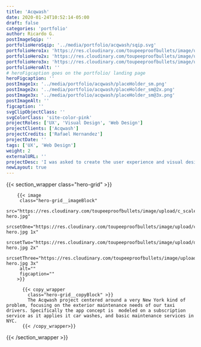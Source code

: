 ```yaml
---
title: 'Acqwash'
date: 2020-01-24T10:52:14-05:00
draft: false
categories: 'portfolio'
author: Ricardo G.
postImageSqip: ''
portfolioHeroSqip: '../media/portfolio/acqwash/sqip.svg'
portfolioHero1x: 'https://res.cloudinary.com/toupeeproofbullets/image/upload/c_scale,q_80,w_1280/v1580149839/acqwash/acqwash-hero.jpg'
portfolioHero2x: 'https://res.cloudinary.com/toupeeproofbullets/image/upload/c_scale,dpr_2.0,q_80,w_1280/v1580149839/acqwash/acqwash-hero.jpg'
portfolioHero3x: 'https://res.cloudinary.com/toupeeproofbullets/image/upload/c_scale,dpr_3.0,q_80,w_1280/v1580149839/acqwash/acqwash-hero.jpg'
portfolioHeroAlt: ''
# heroFigcaption goes on the portfolio/ landing page
heroFigcaption: ''
postImage1x: '../media/portfolio/acqwash/placeHolder_sm.png'
postImage2x: '../media/portfolio/acqwash/placeHolder_sm@2x.png'
postImage3x: '../media/portfolio/acqwash/placeHolder_sm@3x.png'
postImageAlt: ''
figcaption: ''
svgClipObjectClass: ''
svgColorClass: 'site-color-pink'
projectRoles: ['UX', 'Visual Design', 'Web Design']
projectClients: ['Acqwash']
projectCredits: ['Rafael Hernandez']
projectDate: ''
tags: ['UX', 'Web Design']
weight: 2
externalURL: ''
projectDesc: 'I was asked to create the user experience and visual design for this burgeoning startup. '
newLayout: true
---
```


{{< section_wrapper class="hero-grid" >}}

        {{< image
         class="hero-grid__imageBlock"
         src="https://res.cloudinary.com/toupeeproofbullets/image/upload/c_scale,q_80,w_1280/v1580149839/acqwash/acqwash-hero.jpg"
         srcsetOne="https://res.cloudinary.com/toupeeproofbullets/image/upload/c_scale,q_80,w_1280/v1580149839/acqwash/acqwash-hero.jpg 1x"
         srcsetTwo="https://res.cloudinary.com/toupeeproofbullets/image/upload/dpr_2.0,q_80/v1580149839/acqwash/acqwash-hero.jpg 2x"
         srcsetThree="https://res.cloudinary.com/toupeeproofbullets/image/upload/dpr_3.0,q_80/v1580149839/acqwash/acqwash-hero.jpg 3x"
         alt=""
         figcaption=""
        >}}

          {{< copy_wrapper
            class="hero-grid__copyBlock" >}}
            The Acqwash project centered around a very New York kind of problem, focusing on the exterior maintenance needs of our taxi drivers. Specifically the app concept is  modeled on a subscription service as it applies it car washes, and basic maintenance services in NYC.
          {{< /copy_wrapper>}}

{{< /section_wrapper >}}
